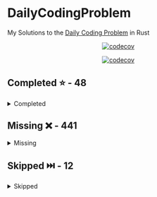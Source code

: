 # DailyCodingProblem

My Solutions to the [Daily Coding Problem](https://www.dailycodingproblem.com/) in Rust

<div align="center">

[![codecov](https://codecov.io/gh/Frazzer951/DailyCodingProblemRust/branch/main/graph/badge.svg?token=BBF04PUALA)](https://codecov.io/gh/Frazzer951/DailyCodingProblemRust)

[![codecov](https://codecov.io/gh/Frazzer951/DailyCodingProblemRust/branch/main/graphs/sunburst.svg?token=BBF04PUALA
)](https://codecov.io/gh/Frazzer951/DailyCodingProblemRust)

</div>

<!-- start completed section -->

## Completed ⭐️ - 48

<details><summary>Completed</summary>
<p>

- [Problem 001](src/problems/problems_001_010/problem_001.rs) - Easy
- [Problem 002](src/problems/problems_001_010/problem_002.rs) - Hard
- [Problem 003](src/problems/problems_001_010/problem_003.rs) - Medium
- [Problem 004](src/problems/problems_001_010/problem_004.rs) - Hard
- [Problem 007](src/problems/problems_001_010/problem_007.rs) - Medium
- [Problem 008](src/problems/problems_001_010/problem_008.rs) - Easy
- [Problem 009](src/problems/problems_001_010/problem_009.rs) - Hard
- [Problem 011](src/problems/problems_011_020/problem_011.rs) - Medium
- [Problem 012](src/problems/problems_011_020/problem_012.rs) - Hard
- [Problem 013](src/problems/problems_011_020/problem_013.rs) - Hard
- [Problem 014](src/problems/problems_011_020/problem_014.rs) - Medium
- [Problem 016](src/problems/problems_011_020/problem_016.rs) - Easy
- [Problem 017](src/problems/problems_011_020/problem_017.rs) - Hard
- [Problem 018](src/problems/problems_011_020/problem_018.rs) - Hard
- [Problem 019](src/problems/problems_011_020/problem_019.rs) - Medium
- [Problem 021](src/problems/problems_021_030/problem_021.rs) - Easy
- [Problem 022](src/problems/problems_021_030/problem_022.rs) - Medium
- [Problem 023](src/problems/problems_021_030/problem_023.rs) - Easy
- [Problem 025](src/problems/problems_021_030/problem_025.rs) - Hard
- [Problem 027](src/problems/problems_021_030/problem_027.rs) - Easy
- [Problem 028](src/problems/problems_021_030/problem_028.rs) - Medium
- [Problem 029](src/problems/problems_021_030/problem_029.rs) - Easy
- [Problem 030](src/problems/problems_021_030/problem_030.rs) - Medium
- [Problem 031](src/problems/problems_031_040/problem_031.rs) - Easy
- [Problem 033](src/problems/problems_031_040/problem_033.rs) - Easy
- [Problem 034](src/problems/problems_031_040/problem_034.rs) - Medium
- [Problem 035](src/problems/problems_031_040/problem_035.rs) - Hard
- [Problem 036](src/problems/problems_031_040/problem_036.rs) - Medium
- [Problem 037](src/problems/problems_031_040/problem_037.rs) - Easy
- [Problem 038](src/problems/problems_031_040/problem_038.rs) - Hard
- [Problem 039](src/problems/problems_031_040/problem_039.rs) - Medium
- [Problem 040](src/problems/problems_031_040/problem_040.rs) - Hard
- [Problem 041](src/problems/problems_041_050/problem_041.rs) - Medium
- [Problem 043](src/problems/problems_041_050/problem_043.rs) - Easy
- [Problem 044](src/problems/problems_041_050/problem_044.rs) - Medium
- [Problem 045](src/problems/problems_041_050/problem_045.rs) - Easy
- [Problem 047](src/problems/problems_041_050/problem_047.rs) - Easy
- [Problem 049](src/problems/problems_041_050/problem_049.rs) - Medium
- [Problem 050](src/problems/problems_041_050/problem_050.rs) - Easy
- [Problem 052](src/problems/problems_051_060/problem_052.rs) - Hard
- [Problem 054](src/problems/problems_051_060/problem_054.rs) - Hard
- [Problem 062](src/problems/problems_061_070/problem_062.rs) - Medium
- [Problem 063](src/problems/problems_061_070/problem_063.rs) - Easy
- [Problem 338](src/problems/problems_331_340/problem_338.rs) - Medium
- [Problem 339](src/problems/problems_331_340/problem_339.rs) - Easy
- [Problem 340](src/problems/problems_331_340/problem_340.rs) - Easy
- [Problem 342](src/problems/problems_341_350/problem_342.rs) - Medium
- [Problem 343](src/problems/problems_341_350/problem_343.rs) - Medium

</p>
</details>

<!-- end completed section -->

<!-- start missing section -->

## Missing ❌️ - 441

<details><summary>Missing</summary>
<p>

- [Problem 053](src/problems/problems_051_060/problem_053.rs) - Medium
- [Problem 055](src/problems/problems_051_060/problem_055.rs) - Easy
- [Problem 056](src/problems/problems_051_060/problem_056.rs) - Medium
- [Problem 057](src/problems/problems_051_060/problem_057.rs) - Medium
- [Problem 058](src/problems/problems_051_060/problem_058.rs) - Medium
- [Problem 059](src/problems/problems_051_060/problem_059.rs) - Hard
- [Problem 060](src/problems/problems_051_060/problem_060.rs) - Medium
- [Problem 061](src/problems/problems_061_070/problem_061.rs) - Medium
- [Problem 064](src/problems/problems_061_070/problem_064.rs) - Hard
- [Problem 065](src/problems/problems_061_070/problem_065.rs) - Easy
- [Problem 066](src/problems/problems_061_070/problem_066.rs) - Medium
- [Problem 067](src/problems/problems_061_070/problem_067.rs) - Hard
- [Problem 068](src/problems/problems_061_070/problem_068.rs) - Medium
- [Problem 069](src/problems/problems_061_070/problem_069.rs) - Easy
- [Problem 070](src/problems/problems_061_070/problem_070.rs) - Easy
- [Problem 071](src/problems/problems_071_080/problem_071.rs) - Easy
- [Problem 072](src/problems/problems_071_080/problem_072.rs) - Hard
- [Problem 073](src/problems/problems_071_080/problem_073.rs) - Easy
- [Problem 074](src/problems/problems_071_080/problem_074.rs) - Medium
- [Problem 075](src/problems/problems_071_080/problem_075.rs) - Hard
- [Problem 076](src/problems/problems_071_080/problem_076.rs) - Medium
- [Problem 077](src/problems/problems_071_080/problem_077.rs) - Easy
- [Problem 078](src/problems/problems_071_080/problem_078.rs) - Medium
- [Problem 079](src/problems/problems_071_080/problem_079.rs) - Medium
- [Problem 080](src/problems/problems_071_080/problem_080.rs) - Easy
- [Problem 081](src/problems/problems_081_090/problem_081.rs) - Easy
- [Problem 082](src/problems/problems_081_090/problem_082.rs) - Easy
- [Problem 083](src/problems/problems_081_090/problem_083.rs) - Medium
- [Problem 084](src/problems/problems_081_090/problem_084.rs) - Medium
- [Problem 085](src/problems/problems_081_090/problem_085.rs) - Medium
- [Problem 086](src/problems/problems_081_090/problem_086.rs) - Medium
- [Problem 087](src/problems/problems_081_090/problem_087.rs) - Hard
- [Problem 088](src/problems/problems_081_090/problem_088.rs) - Medium
- [Problem 089](src/problems/problems_081_090/problem_089.rs) - Medium
- [Problem 090](src/problems/problems_081_090/problem_090.rs) - Medium
- [Problem 091](src/problems/problems_091_100/problem_091.rs) - Easy
- [Problem 092](src/problems/problems_091_100/problem_092.rs) - Hard
- [Problem 093](src/problems/problems_091_100/problem_093.rs) - Hard
- [Problem 094](src/problems/problems_091_100/problem_094.rs) - Easy
- [Problem 095](src/problems/problems_091_100/problem_095.rs) - Hard
- [Problem 096](src/problems/problems_091_100/problem_096.rs) - Easy
- [Problem 097](src/problems/problems_091_100/problem_097.rs) - Medium
- [Problem 098](src/problems/problems_091_100/problem_098.rs) - Easy
- [Problem 099](src/problems/problems_091_100/problem_099.rs) - Medium
- [Problem 100](src/problems/problems_091_100/problem_100.rs) - Easy
- [Problem 101](src/problems/problems_101_110/problem_101.rs) - Easy
- [Problem 102](src/problems/problems_101_110/problem_102.rs) - Medium
- [Problem 103](src/problems/problems_101_110/problem_103.rs) - Medium
- [Problem 104](src/problems/problems_101_110/problem_104.rs) - Easy
- [Problem 105](src/problems/problems_101_110/problem_105.rs) - Easy
- [Problem 106](src/problems/problems_101_110/problem_106.rs) - Medium
- [Problem 107](src/problems/problems_101_110/problem_107.rs) - Easy
- [Problem 108](src/problems/problems_101_110/problem_108.rs) - Easy
- [Problem 109](src/problems/problems_101_110/problem_109.rs) - Medium
- [Problem 110](src/problems/problems_101_110/problem_110.rs) - Medium
- [Problem 111](src/problems/problems_111_120/problem_111.rs) - Hard
- [Problem 112](src/problems/problems_111_120/problem_112.rs) - Hard
- [Problem 113](src/problems/problems_111_120/problem_113.rs) - Medium
- [Problem 114](src/problems/problems_111_120/problem_114.rs) - Hard
- [Problem 115](src/problems/problems_111_120/problem_115.rs) - Hard
- [Problem 116](src/problems/problems_111_120/problem_116.rs) - Medium
- [Problem 117](src/problems/problems_111_120/problem_117.rs) - Easy
- [Problem 118](src/problems/problems_111_120/problem_118.rs) - Easy
- [Problem 119](src/problems/problems_111_120/problem_119.rs) - Medium
- [Problem 120](src/problems/problems_111_120/problem_120.rs) - Medium
- [Problem 121](src/problems/problems_121_130/problem_121.rs) - Hard
- [Problem 122](src/problems/problems_121_130/problem_122.rs) - Medium
- [Problem 123](src/problems/problems_121_130/problem_123.rs) - Hard
- [Problem 124](src/problems/problems_121_130/problem_124.rs) - Easy
- [Problem 125](src/problems/problems_121_130/problem_125.rs) - Easy
- [Problem 126](src/problems/problems_121_130/problem_126.rs) - Medium
- [Problem 127](src/problems/problems_121_130/problem_127.rs) - Easy
- [Problem 128](src/problems/problems_121_130/problem_128.rs) - Medium
- [Problem 129](src/problems/problems_121_130/problem_129.rs) - Medium
- [Problem 130](src/problems/problems_121_130/problem_130.rs) - Medium
- [Problem 131](src/problems/problems_131_140/problem_131.rs) - Medium
- [Problem 132](src/problems/problems_131_140/problem_132.rs) - Easy
- [Problem 133](src/problems/problems_131_140/problem_133.rs) - Medium
- [Problem 134](src/problems/problems_131_140/problem_134.rs) - Easy
- [Problem 135](src/problems/problems_131_140/problem_135.rs) - Easy
- [Problem 136](src/problems/problems_131_140/problem_136.rs) - Medium
- [Problem 137](src/problems/problems_131_140/problem_137.rs) - Medium
- [Problem 138](src/problems/problems_131_140/problem_138.rs) - Hard
- [Problem 139](src/problems/problems_131_140/problem_139.rs) - Medium
- [Problem 140](src/problems/problems_131_140/problem_140.rs) - Medium
- [Problem 141](src/problems/problems_141_150/problem_141.rs) - Hard
- [Problem 142](src/problems/problems_141_150/problem_142.rs) - Hard
- [Problem 143](src/problems/problems_141_150/problem_143.rs) - Medium
- [Problem 144](src/problems/problems_141_150/problem_144.rs) - Medium
- [Problem 145](src/problems/problems_141_150/problem_145.rs) - Easy
- [Problem 146](src/problems/problems_141_150/problem_146.rs) - Medium
- [Problem 147](src/problems/problems_141_150/problem_147.rs) - Hard
- [Problem 148](src/problems/problems_141_150/problem_148.rs) - Medium
- [Problem 149](src/problems/problems_141_150/problem_149.rs) - Hard
- [Problem 150](src/problems/problems_141_150/problem_150.rs) - Hard
- [Problem 151](src/problems/problems_151_160/problem_151.rs) - Medium
- [Problem 152](src/problems/problems_151_160/problem_152.rs) - Medium
- [Problem 153](src/problems/problems_151_160/problem_153.rs) - Hard
- [Problem 154](src/problems/problems_151_160/problem_154.rs) - Easy
- [Problem 155](src/problems/problems_151_160/problem_155.rs) - Medium
- [Problem 156](src/problems/problems_151_160/problem_156.rs) - Medium
- [Problem 157](src/problems/problems_151_160/problem_157.rs) - Easy
- [Problem 158](src/problems/problems_151_160/problem_158.rs) - Medium
- [Problem 159](src/problems/problems_151_160/problem_159.rs) - Easy
- [Problem 160](src/problems/problems_151_160/problem_160.rs) - Hard
- [Problem 161](src/problems/problems_161_170/problem_161.rs) - Easy
- [Problem 162](src/problems/problems_161_170/problem_162.rs) - Medium
- [Problem 163](src/problems/problems_161_170/problem_163.rs) - Hard
- [Problem 164](src/problems/problems_161_170/problem_164.rs) - Medium
- [Problem 165](src/problems/problems_161_170/problem_165.rs) - Medium
- [Problem 166](src/problems/problems_161_170/problem_166.rs) - Medium
- [Problem 167](src/problems/problems_161_170/problem_167.rs) - Hard
- [Problem 168](src/problems/problems_161_170/problem_168.rs) - Medium
- [Problem 169](src/problems/problems_161_170/problem_169.rs) - Medium
- [Problem 170](src/problems/problems_161_170/problem_170.rs) - Medium
- [Problem 171](src/problems/problems_171_180/problem_171.rs) - Easy
- [Problem 172](src/problems/problems_171_180/problem_172.rs) - Medium
- [Problem 173](src/problems/problems_171_180/problem_173.rs) - Easy
- [Problem 174](src/problems/problems_171_180/problem_174.rs) - Medium
- [Problem 175](src/problems/problems_171_180/problem_175.rs) - Easy
- [Problem 176](src/problems/problems_171_180/problem_176.rs) - Easy
- [Problem 177](src/problems/problems_171_180/problem_177.rs) - Easy
- [Problem 178](src/problems/problems_171_180/problem_178.rs) - Hard
- [Problem 179](src/problems/problems_171_180/problem_179.rs) - Medium
- [Problem 180](src/problems/problems_171_180/problem_180.rs) - Medium
- [Problem 181](src/problems/problems_181_190/problem_181.rs) - Hard
- [Problem 182](src/problems/problems_181_190/problem_182.rs) - Medium
- [Problem 183](src/problems/problems_181_190/problem_183.rs) - Hard
- [Problem 184](src/problems/problems_181_190/problem_184.rs) - Easy
- [Problem 185](src/problems/problems_181_190/problem_185.rs) - Easy
- [Problem 186](src/problems/problems_181_190/problem_186.rs) - Hard
- [Problem 187](src/problems/problems_181_190/problem_187.rs) - Easy
- [Problem 188](src/problems/problems_181_190/problem_188.rs) - Medium
- [Problem 189](src/problems/problems_181_190/problem_189.rs) - Easy
- [Problem 190](src/problems/problems_181_190/problem_190.rs) - Medium
- [Problem 191](src/problems/problems_191_200/problem_191.rs) - Easy
- [Problem 192](src/problems/problems_191_200/problem_192.rs) - Medium
- [Problem 193](src/problems/problems_191_200/problem_193.rs) - Hard
- [Problem 194](src/problems/problems_191_200/problem_194.rs) - Easy
- [Problem 195](src/problems/problems_191_200/problem_195.rs) - Hard
- [Problem 196](src/problems/problems_191_200/problem_196.rs) - Easy
- [Problem 197](src/problems/problems_191_200/problem_197.rs) - Easy
- [Problem 198](src/problems/problems_191_200/problem_198.rs) - Medium
- [Problem 199](src/problems/problems_191_200/problem_199.rs) - Hard
- [Problem 200](src/problems/problems_191_200/problem_200.rs) - Hard
- [Problem 201](src/problems/problems_201_210/problem_201.rs) - Easy
- [Problem 202](src/problems/problems_201_210/problem_202.rs) - Easy
- [Problem 203](src/problems/problems_201_210/problem_203.rs) - Medium
- [Problem 204](src/problems/problems_201_210/problem_204.rs) - Easy
- [Problem 205](src/problems/problems_201_210/problem_205.rs) - Easy
- [Problem 206](src/problems/problems_201_210/problem_206.rs) - Easy
- [Problem 207](src/problems/problems_201_210/problem_207.rs) - Medium
- [Problem 208](src/problems/problems_201_210/problem_208.rs) - Medium
- [Problem 209](src/problems/problems_201_210/problem_209.rs) - Hard
- [Problem 210](src/problems/problems_201_210/problem_210.rs) - Easy
- [Problem 211](src/problems/problems_211_220/problem_211.rs) - Medium
- [Problem 212](src/problems/problems_211_220/problem_212.rs) - Easy
- [Problem 213](src/problems/problems_211_220/problem_213.rs) - Medium
- [Problem 214](src/problems/problems_211_220/problem_214.rs) - Easy
- [Problem 215](src/problems/problems_211_220/problem_215.rs) - Medium
- [Problem 216](src/problems/problems_211_220/problem_216.rs) - Medium
- [Problem 217](src/problems/problems_211_220/problem_217.rs) - Hard
- [Problem 218](src/problems/problems_211_220/problem_218.rs) - Medium
- [Problem 219](src/problems/problems_211_220/problem_219.rs) - Hard
- [Problem 220](src/problems/problems_211_220/problem_220.rs) - Medium
- [Problem 221](src/problems/problems_221_230/problem_221.rs) - Easy
- [Problem 222](src/problems/problems_221_230/problem_222.rs) - Medium
- [Problem 223](src/problems/problems_221_230/problem_223.rs) - Hard
- [Problem 224](src/problems/problems_221_230/problem_224.rs) - Easy
- [Problem 225](src/problems/problems_221_230/problem_225.rs) - Easy
- [Problem 226](src/problems/problems_221_230/problem_226.rs) - Hard
- [Problem 227](src/problems/problems_221_230/problem_227.rs) - Easy
- [Problem 228](src/problems/problems_221_230/problem_228.rs) - Medium
- [Problem 229](src/problems/problems_221_230/problem_229.rs) - Medium
- [Problem 230](src/problems/problems_221_230/problem_230.rs) - Medium
- [Problem 231](src/problems/problems_231_240/problem_231.rs) - Easy
- [Problem 232](src/problems/problems_231_240/problem_232.rs) - Easy
- [Problem 233](src/problems/problems_231_240/problem_233.rs) - Easy
- [Problem 234](src/problems/problems_231_240/problem_234.rs) - Hard
- [Problem 235](src/problems/problems_231_240/problem_235.rs) - Hard
- [Problem 236](src/problems/problems_231_240/problem_236.rs) - Medium
- [Problem 237](src/problems/problems_231_240/problem_237.rs) - Easy
- [Problem 238](src/problems/problems_231_240/problem_238.rs) - Hard
- [Problem 239](src/problems/problems_231_240/problem_239.rs) - Medium
- [Problem 240](src/problems/problems_231_240/problem_240.rs) - Hard
- [Problem 241](src/problems/problems_241_250/problem_241.rs) - Easy
- [Problem 242](src/problems/problems_241_250/problem_242.rs) - Hard
- [Problem 243](src/problems/problems_241_250/problem_243.rs) - Medium
- [Problem 244](src/problems/problems_241_250/problem_244.rs) - Easy
- [Problem 245](src/problems/problems_241_250/problem_245.rs) - Medium
- [Problem 246](src/problems/problems_241_250/problem_246.rs) - Medium
- [Problem 247](src/problems/problems_241_250/problem_247.rs) - Easy
- [Problem 248](src/problems/problems_241_250/problem_248.rs) - Hard
- [Problem 249](src/problems/problems_241_250/problem_249.rs) - Hard
- [Problem 250](src/problems/problems_241_250/problem_250.rs) - Medium
- [Problem 251](src/problems/problems_251_260/problem_251.rs) - Medium
- [Problem 252](src/problems/problems_251_260/problem_252.rs) - Easy
- [Problem 253](src/problems/problems_251_260/problem_253.rs) - Medium
- [Problem 254](src/problems/problems_251_260/problem_254.rs) - Medium
- [Problem 255](src/problems/problems_251_260/problem_255.rs) - Easy
- [Problem 256](src/problems/problems_251_260/problem_256.rs) - Medium
- [Problem 257](src/problems/problems_251_260/problem_257.rs) - Easy
- [Problem 258](src/problems/problems_251_260/problem_258.rs) - Easy
- [Problem 259](src/problems/problems_251_260/problem_259.rs) - Hard
- [Problem 260](src/problems/problems_251_260/problem_260.rs) - Medium
- [Problem 261](src/problems/problems_261_270/problem_261.rs) - Easy
- [Problem 262](src/problems/problems_261_270/problem_262.rs) - Medium
- [Problem 263](src/problems/problems_261_270/problem_263.rs) - Medium
- [Problem 264](src/problems/problems_261_270/problem_264.rs) - Hard
- [Problem 265](src/problems/problems_261_270/problem_265.rs) - Easy
- [Problem 266](src/problems/problems_261_270/problem_266.rs) - Easy
- [Problem 267](src/problems/problems_261_270/problem_267.rs) - Hard
- [Problem 268](src/problems/problems_261_270/problem_268.rs) - Medium
- [Problem 269](src/problems/problems_261_270/problem_269.rs) - Easy
- [Problem 270](src/problems/problems_261_270/problem_270.rs) - Medium
- [Problem 271](src/problems/problems_271_280/problem_271.rs) - Hard
- [Problem 272](src/problems/problems_271_280/problem_272.rs) - Medium
- [Problem 273](src/problems/problems_271_280/problem_273.rs) - Easy
- [Problem 274](src/problems/problems_271_280/problem_274.rs) - Hard
- [Problem 275](src/problems/problems_271_280/problem_275.rs) - Medium
- [Problem 276](src/problems/problems_271_280/problem_276.rs) - Hard
- [Problem 277](src/problems/problems_271_280/problem_277.rs) - Easy
- [Problem 278](src/problems/problems_271_280/problem_278.rs) - Easy
- [Problem 279](src/problems/problems_271_280/problem_279.rs) - Easy
- [Problem 280](src/problems/problems_271_280/problem_280.rs) - Easy
- [Problem 281](src/problems/problems_281_290/problem_281.rs) - Medium
- [Problem 282](src/problems/problems_281_290/problem_282.rs) - Easy
- [Problem 283](src/problems/problems_281_290/problem_283.rs) - Easy
- [Problem 284](src/problems/problems_281_290/problem_284.rs) - Medium
- [Problem 285](src/problems/problems_281_290/problem_285.rs) - Medium
- [Problem 286](src/problems/problems_281_290/problem_286.rs) - Hard
- [Problem 287](src/problems/problems_281_290/problem_287.rs) - Medium
- [Problem 288](src/problems/problems_281_290/problem_288.rs) - Medium
- [Problem 289](src/problems/problems_281_290/problem_289.rs) - Hard
- [Problem 290](src/problems/problems_281_290/problem_290.rs) - Easy
- [Problem 291](src/problems/problems_291_300/problem_291.rs) - Medium
- [Problem 292](src/problems/problems_291_300/problem_292.rs) - Hard
- [Problem 293](src/problems/problems_291_300/problem_293.rs) - Hard
- [Problem 294](src/problems/problems_291_300/problem_294.rs) - Medium
- [Problem 295](src/problems/problems_291_300/problem_295.rs) - Medium
- [Problem 296](src/problems/problems_291_300/problem_296.rs) - Hard
- [Problem 297](src/problems/problems_291_300/problem_297.rs) - Medium
- [Problem 298](src/problems/problems_291_300/problem_298.rs) - Easy
- [Problem 299](src/problems/problems_291_300/problem_299.rs) - Medium
- [Problem 300](src/problems/problems_291_300/problem_300.rs) - Easy
- [Problem 301](src/problems/problems_301_310/problem_301.rs) - Medium
- [Problem 302](src/problems/problems_301_310/problem_302.rs) - Medium
- [Problem 303](src/problems/problems_301_310/problem_303.rs) - Easy
- [Problem 304](src/problems/problems_301_310/problem_304.rs) - Hard
- [Problem 305](src/problems/problems_301_310/problem_305.rs) - Easy
- [Problem 306](src/problems/problems_301_310/problem_306.rs) - Medium
- [Problem 307](src/problems/problems_301_310/problem_307.rs) - Easy
- [Problem 308](src/problems/problems_301_310/problem_308.rs) - Hard
- [Problem 309](src/problems/problems_301_310/problem_309.rs) - Medium
- [Problem 310](src/problems/problems_301_310/problem_310.rs) - Easy
- [Problem 311](src/problems/problems_311_320/problem_311.rs) - Easy
- [Problem 312](src/problems/problems_311_320/problem_312.rs) - Easy
- [Problem 313](src/problems/problems_311_320/problem_313.rs) - Hard
- [Problem 314](src/problems/problems_311_320/problem_314.rs) - Medium
- [Problem 315](src/problems/problems_311_320/problem_315.rs) - Easy
- [Problem 316](src/problems/problems_311_320/problem_316.rs) - Medium
- [Problem 317](src/problems/problems_311_320/problem_317.rs) - Medium
- [Problem 318](src/problems/problems_311_320/problem_318.rs) - Hard
- [Problem 319](src/problems/problems_311_320/problem_319.rs) - Hard
- [Problem 320](src/problems/problems_311_320/problem_320.rs) - Medium
- [Problem 321](src/problems/problems_321_330/problem_321.rs) - Easy
- [Problem 322](src/problems/problems_321_330/problem_322.rs) - Medium
- [Problem 323](src/problems/problems_321_330/problem_323.rs) - Medium
- [Problem 324](src/problems/problems_321_330/problem_324.rs) - Easy
- [Problem 325](src/problems/problems_321_330/problem_325.rs) - Easy
- [Problem 326](src/problems/problems_321_330/problem_326.rs) - Hard
- [Problem 327](src/problems/problems_321_330/problem_327.rs) - Easy
- [Problem 328](src/problems/problems_321_330/problem_328.rs) - Medium
- [Problem 329](src/problems/problems_321_330/problem_329.rs) - Hard
- [Problem 330](src/problems/problems_321_330/problem_330.rs) - Hard
- [Problem 331](src/problems/problems_331_340/problem_331.rs) - Medium
- [Problem 332](src/problems/problems_331_340/problem_332.rs) - Easy
- [Problem 333](src/problems/problems_331_340/problem_333.rs) - Medium
- [Problem 334](src/problems/problems_331_340/problem_334.rs) - Easy
- [Problem 335](src/problems/problems_331_340/problem_335.rs) - Hard
- [Problem 336](src/problems/problems_331_340/problem_336.rs) - Medium
- [Problem 337](src/problems/problems_331_340/problem_337.rs) - Hard
- [Problem 341](src/problems/problems_341_350/problem_341.rs) - Easy
- [Problem 344](src/problems/problems_341_350/problem_344.rs) - Hard
- [Problem 345](src/problems/problems_341_350/problem_345.rs) - Medium
- [Problem 346](src/problems/problems_341_350/problem_346.rs) - Medium
- [Problem 347](src/problems/problems_341_350/problem_347.rs) - Easy
- [Problem 348](src/problems/problems_341_350/problem_348.rs) - Easy
- [Problem 349](src/problems/problems_341_350/problem_349.rs) - Hard
- [Problem 350](src/problems/problems_341_350/problem_350.rs) - Medium
- [Problem 351](src/problems/problems_351_360/problem_351.rs) - Hard
- [Problem 352](src/problems/problems_351_360/problem_352.rs) - Easy
- [Problem 353](src/problems/problems_351_360/problem_353.rs) - Medium
- [Problem 354](src/problems/problems_351_360/problem_354.rs) - Hard
- [Problem 355](src/problems/problems_351_360/problem_355.rs) - Hard
- [Problem 356](src/problems/problems_351_360/problem_356.rs) - Hard
- [Problem 357](src/problems/problems_351_360/problem_357.rs) - Hard
- [Problem 358](src/problems/problems_351_360/problem_358.rs) - Hard
- [Problem 359](src/problems/problems_351_360/problem_359.rs) - Easy
- [Problem 360](src/problems/problems_351_360/problem_360.rs) - Medium
- [Problem 361](src/problems/problems_361_370/problem_361.rs) - Medium
- [Problem 362](src/problems/problems_361_370/problem_362.rs) - Easy
- [Problem 363](src/problems/problems_361_370/problem_363.rs) - Medium
- [Problem 364](src/problems/problems_361_370/problem_364.rs) - Medium
- [Problem 365](src/problems/problems_361_370/problem_365.rs) - Hard
- [Problem 366](src/problems/problems_361_370/problem_366.rs) - Medium
- [Problem 367](src/problems/problems_361_370/problem_367.rs) - Medium
- [Problem 368](src/problems/problems_361_370/problem_368.rs) - Hard
- [Problem 369](src/problems/problems_361_370/problem_369.rs) - Medium
- [Problem 370](src/problems/problems_361_370/problem_370.rs) - Easy
- [Problem 371](src/problems/problems_371_380/problem_371.rs) - Hard
- [Problem 372](src/problems/problems_371_380/problem_372.rs) - Easy
- [Problem 373](src/problems/problems_371_380/problem_373.rs) - Hard
- [Problem 374](src/problems/problems_371_380/problem_374.rs) - Hard
- [Problem 375](src/problems/problems_371_380/problem_375.rs) - Medium
- [Problem 376](src/problems/problems_371_380/problem_376.rs) - Easy
- [Problem 377](src/problems/problems_371_380/problem_377.rs) - Hard
- [Problem 378](src/problems/problems_371_380/problem_378.rs) - Medium
- [Problem 379](src/problems/problems_371_380/problem_379.rs) - Easy
- [Problem 380](src/problems/problems_371_380/problem_380.rs) - Medium
- [Problem 381](src/problems/problems_381_390/problem_381.rs) - Easy
- [Problem 382](src/problems/problems_381_390/problem_382.rs) - Easy
- [Problem 383](src/problems/problems_381_390/problem_383.rs) - Medium
- [Problem 384](src/problems/problems_381_390/problem_384.rs) - Hard
- [Problem 385](src/problems/problems_381_390/problem_385.rs) - Medium
- [Problem 386](src/problems/problems_381_390/problem_386.rs) - Easy
- [Problem 387](src/problems/problems_381_390/problem_387.rs) - Medium
- [Problem 388](src/problems/problems_381_390/problem_388.rs) - Medium
- [Problem 389](src/problems/problems_381_390/problem_389.rs) - Hard
- [Problem 390](src/problems/problems_381_390/problem_390.rs) - Medium
- [Problem 391](src/problems/problems_391_400/problem_391.rs) - Hard
- [Problem 392](src/problems/problems_391_400/problem_392.rs) - Hard
- [Problem 393](src/problems/problems_391_400/problem_393.rs) - Medium
- [Problem 394](src/problems/problems_391_400/problem_394.rs) - Easy
- [Problem 395](src/problems/problems_391_400/problem_395.rs) - Medium
- [Problem 396](src/problems/problems_391_400/problem_396.rs) - Hard
- [Problem 397](src/problems/problems_391_400/problem_397.rs) - Medium
- [Problem 398](src/problems/problems_391_400/problem_398.rs) - Medium
- [Problem 399](src/problems/problems_391_400/problem_399.rs) - Hard
- [Problem 400](src/problems/problems_391_400/problem_400.rs) - Hard
- [Problem 401](src/problems/problems_401_410/problem_401.rs) - Easy
- [Problem 402](src/problems/problems_401_410/problem_402.rs) - Easy
- [Problem 403](src/problems/problems_401_410/problem_403.rs) - Easy
- [Problem 404](src/problems/problems_401_410/problem_404.rs) - Easy
- [Problem 405](src/problems/problems_401_410/problem_405.rs) - Hard
- [Problem 406](src/problems/problems_401_410/problem_406.rs) - Hard
- [Problem 407](src/problems/problems_401_410/problem_407.rs) - Medium
- [Problem 408](src/problems/problems_401_410/problem_408.rs) - Medium
- [Problem 409](src/problems/problems_401_410/problem_409.rs) - Hard
- [Problem 410](src/problems/problems_401_410/problem_410.rs) - Hard
- [Problem 411](src/problems/problems_411_420/problem_411.rs) - Hard
- [Problem 412](src/problems/problems_411_420/problem_412.rs) - Medium
- [Problem 413](src/problems/problems_411_420/problem_413.rs) - Hard
- [Problem 414](src/problems/problems_411_420/problem_414.rs) - Hard
- [Problem 415](src/problems/problems_411_420/problem_415.rs) - Hard
- [Problem 416](src/problems/problems_411_420/problem_416.rs) - Easy
- [Problem 417](src/problems/problems_411_420/problem_417.rs) - Easy
- [Problem 418](src/problems/problems_411_420/problem_418.rs) - Easy
- [Problem 419](src/problems/problems_411_420/problem_419.rs) - Easy
- [Problem 420](src/problems/problems_411_420/problem_420.rs) - Easy
- [Problem 421](src/problems/problems_421_430/problem_421.rs) - Medium
- [Problem 422](src/problems/problems_421_430/problem_422.rs) - Easy
- [Problem 423](src/problems/problems_421_430/problem_423.rs) - Easy
- [Problem 424](src/problems/problems_421_430/problem_424.rs) - Medium
- [Problem 425](src/problems/problems_421_430/problem_425.rs) - Hard
- [Problem 426](src/problems/problems_421_430/problem_426.rs) - Easy
- [Problem 427](src/problems/problems_421_430/problem_427.rs) - Medium
- [Problem 428](src/problems/problems_421_430/problem_428.rs) - Hard
- [Problem 429](src/problems/problems_421_430/problem_429.rs) - Medium
- [Problem 430](src/problems/problems_421_430/problem_430.rs) - Hard
- [Problem 431](src/problems/problems_431_440/problem_431.rs) - Medium
- [Problem 432](src/problems/problems_431_440/problem_432.rs) - Hard
- [Problem 433](src/problems/problems_431_440/problem_433.rs) - Medium
- [Problem 434](src/problems/problems_431_440/problem_434.rs) - Easy
- [Problem 435](src/problems/problems_431_440/problem_435.rs) - Medium
- [Problem 436](src/problems/problems_431_440/problem_436.rs) - Hard
- [Problem 437](src/problems/problems_431_440/problem_437.rs) - Medium
- [Problem 438](src/problems/problems_431_440/problem_438.rs) - Easy
- [Problem 439](src/problems/problems_431_440/problem_439.rs) - Medium
- [Problem 440](src/problems/problems_431_440/problem_440.rs) - Medium
- [Problem 441](src/problems/problems_441_450/problem_441.rs) - Medium
- [Problem 442](src/problems/problems_441_450/problem_442.rs) - Hard
- [Problem 443](src/problems/problems_441_450/problem_443.rs) - Medium
- [Problem 444](src/problems/problems_441_450/problem_444.rs) - Hard
- [Problem 445](src/problems/problems_441_450/problem_445.rs) - Medium
- [Problem 446](src/problems/problems_441_450/problem_446.rs) - Medium
- [Problem 447](src/problems/problems_441_450/problem_447.rs) - Medium
- [Problem 448](src/problems/problems_441_450/problem_448.rs) - Hard
- [Problem 449](src/problems/problems_441_450/problem_449.rs) - Easy
- [Problem 450](src/problems/problems_441_450/problem_450.rs) - Hard
- [Problem 451](src/problems/problems_451_460/problem_451.rs) - Easy
- [Problem 452](src/problems/problems_451_460/problem_452.rs) - Easy
- [Problem 453](src/problems/problems_451_460/problem_453.rs) - Easy
- [Problem 454](src/problems/problems_451_460/problem_454.rs) - Medium
- [Problem 455](src/problems/problems_451_460/problem_455.rs) - Medium
- [Problem 456](src/problems/problems_451_460/problem_456.rs) - Easy
- [Problem 457](src/problems/problems_451_460/problem_457.rs) - Hard
- [Problem 458](src/problems/problems_451_460/problem_458.rs) - Hard
- [Problem 459](src/problems/problems_451_460/problem_459.rs) - Medium
- [Problem 460](src/problems/problems_451_460/problem_460.rs) - Medium
- [Problem 461](src/problems/problems_461_470/problem_461.rs) - Medium
- [Problem 462](src/problems/problems_461_470/problem_462.rs) - Hard
- [Problem 463](src/problems/problems_461_470/problem_463.rs) - Easy
- [Problem 464](src/problems/problems_461_470/problem_464.rs) - Medium
- [Problem 465](src/problems/problems_461_470/problem_465.rs) - Easy
- [Problem 466](src/problems/problems_461_470/problem_466.rs) - Easy
- [Problem 467](src/problems/problems_461_470/problem_467.rs) - Medium
- [Problem 468](src/problems/problems_461_470/problem_468.rs) - Medium
- [Problem 469](src/problems/problems_461_470/problem_469.rs) - Medium
- [Problem 470](src/problems/problems_461_470/problem_470.rs) - Medium
- [Problem 471](src/problems/problems_471_480/problem_471.rs) - Easy
- [Problem 472](src/problems/problems_471_480/problem_472.rs) - Medium
- [Problem 473](src/problems/problems_471_480/problem_473.rs) - Medium
- [Problem 474](src/problems/problems_471_480/problem_474.rs) - Hard
- [Problem 475](src/problems/problems_471_480/problem_475.rs) - Medium
- [Problem 476](src/problems/problems_471_480/problem_476.rs) - Medium
- [Problem 477](src/problems/problems_471_480/problem_477.rs) - Easy
- [Problem 478](src/problems/problems_471_480/problem_478.rs) - Hard
- [Problem 479](src/problems/problems_471_480/problem_479.rs) - Easy
- [Problem 480](src/problems/problems_471_480/problem_480.rs) - Medium
- [Problem 481](src/problems/problems_481_490/problem_481.rs) - Hard
- [Problem 482](src/problems/problems_481_490/problem_482.rs) - Medium
- [Problem 483](src/problems/problems_481_490/problem_483.rs) - Easy
- [Problem 484](src/problems/problems_481_490/problem_484.rs) - Medium
- [Problem 485](src/problems/problems_481_490/problem_485.rs) - Hard
- [Problem 486](src/problems/problems_481_490/problem_486.rs) - Medium
- [Problem 487](src/problems/problems_481_490/problem_487.rs) - Medium
- [Problem 488](src/problems/problems_481_490/problem_488.rs) - Hard
- [Problem 489](src/problems/problems_481_490/problem_489.rs) - Easy
- [Problem 490](src/problems/problems_481_490/problem_490.rs) - Medium
- [Problem 491](src/problems/problems_491_500/problem_491.rs) - Easy
- [Problem 492](src/problems/problems_491_500/problem_492.rs) - Medium
- [Problem 493](src/problems/problems_491_500/problem_493.rs) - Medium
- [Problem 494](src/problems/problems_491_500/problem_494.rs) - Medium
- [Problem 495](src/problems/problems_491_500/problem_495.rs) - Medium
- [Problem 496](src/problems/problems_491_500/problem_496.rs) - Easy
- [Problem 497](src/problems/problems_491_500/problem_497.rs) - Medium
- [Problem 498](src/problems/problems_491_500/problem_498.rs) - Easy
- [Problem 499](src/problems/problems_491_500/problem_499.rs) - Easy
- [Problem 500](src/problems/problems_491_500/problem_500.rs) - Easy
- [Problem 501](src/problems/problems_501_510/problem_501.rs) - Medium

</p>
</details>

<!-- end missing section -->

<!-- start skipped section -->

## Skipped️ ⏭️ - 12

<details><summary>Skipped</summary>
<p>

- [Problem 005](src/problems/problems_001_010/problem_005.rs) - Medium
- [Problem 006](src/problems/problems_001_010/problem_006.rs) - Hard
- [Problem 010](src/problems/problems_001_010/problem_010.rs) - Medium
- [Problem 015](src/problems/problems_011_020/problem_015.rs) - Medium
- [Problem 020](src/problems/problems_011_020/problem_020.rs) - Easy
- [Problem 024](src/problems/problems_021_030/problem_024.rs) - Medium
- [Problem 026](src/problems/problems_021_030/problem_026.rs) - Medium
- [Problem 032](src/problems/problems_031_040/problem_032.rs) - Hard
- [Problem 042](src/problems/problems_041_050/problem_042.rs) - Hard
- [Problem 046](src/problems/problems_041_050/problem_046.rs) - Hard
- [Problem 048](src/problems/problems_041_050/problem_048.rs) - Medium
- [Problem 051](src/problems/problems_051_060/problem_051.rs) - Medium

</p>
</details>

<!-- end skipped section -->
